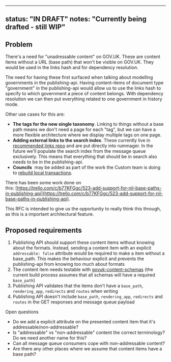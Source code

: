&nbsp;

&nbsp;

---
status: "IN DRAFT"
notes: "Currently being drafted - still WIP"
---

## Problem

There's a need for "unadressable content" on GOV.UK. These are content items without a URL (base path) that won't be visible on GOV.UK. They would be used in the links hash and for dependency resolution.

The need for having these first surfaced when talking about modelling governments in the publishing-api. Having content-items of document type "government" in the publishing-api would allow us to use the links hash to specify to which government a piece of content belongs. With dependency resolution we can then put everything related to one government in history mode.

Other use cases for this are:

- **The tags for the new single taxonomy**. Linking to things without a base path means we don't need a page for each "tag", but we can have a more flexible architecture where we display multiple tags on one page.
- **Adding external links to the search index**. These currently live in [recommended links repo](https://github.com/alphagov/recommended-links) and are put directly into rummager. In the future we'll populate the search index from the message queue exclusively. This means that everything that should be in search also needs to be in the publishing-api.
- **Councils** &nbsp;may be added as part of the work the Custom team is doing to [rebuild local transactions](https://gov-uk.atlassian.net/wiki/display/GOVUK/RFC+33+Local+transactions+migration+approach).

There has been some work done on this:&nbsp;[https://trello.com/c/b77KFGgc/523-add-support-for-nil-base-paths-in-publishing-api](https://trello.com/c/b77KFGgc/523-add-support-for-nil-base-paths-in-publishing-api).&nbsp;

This RFC is intended to give us the opportunity to really think this through, as this is a important architectural feature.

## Proposed requirements

1. Publishing API&nbsp;should support these content items without knowing about the formats. Instead, sending a content item with an explicit `addressable: false` attribute would be required to make a item without a base\_path. This makes the behaviour explicit and prevents the publishing-api from knowing too much about formats
2. The content item needs testable with [govuk-content-schemas](https://github.com/alphagov/govuk-content-schemas) (the current build process assumes that all schemas will have a required `base_path`)
3. Publishing API validates that the items don't have a `base_path`, `rendering_app`, `redirects` and `routes` when writing
4. Publishing API&nbsp;doesn't include `base_path`, `rendering_app`, `redirects` and `routes` in the GET responses and message queue payload  
  

Open questions

- Do we add a explicit attribute on the presented content item that it's addressable/non-addressable?
- Is "addressable" vs "non-addressable" content the correct terminology? Do we need another name for this?
- Can all message queue consumers cope with non-addressable content?
- Are there any other places where we assume that content items have a base path?

&nbsp;

&nbsp;

&nbsp;


